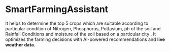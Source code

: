 # SmartFarmingAssistant
It helps to determine the top 5 crops which are suitable according to particular condition of Nitrogen, Phosphorus, Pottasium, ph of the soil and Rainfall Conditions and moisture of the soil based on a particular city . It optimizes the farming decisions with AI-powered recommendations and **live weather data**.
